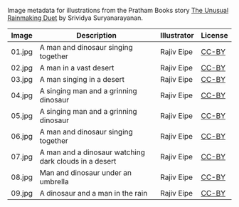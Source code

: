 Image metadata for illustrations from the Pratham Books story [The Unusual Rainmaking Duet](https://storyweaver.org.in/stories/2325-the-unusual-rainmaking-duet) by Srividya Suryanarayanan.

Image | Description | Illustrator | License
----- | ----------- | ----------- | -------
01.jpg | A man and dinosaur singing together | Rajiv Eipe | [CC-BY](https://creativecommons.org/licenses/by/4.0/)
02.jpg | A man in a vast desert | Rajiv Eipe | [CC-BY](https://creativecommons.org/licenses/by/4.0/)
03.jpg | A man singing in a desert | Rajiv Eipe | [CC-BY](https://creativecommons.org/licenses/by/4.0/)
04.jpg | A singing man and a grinning dinosaur | Rajiv Eipe | [CC-BY](https://creativecommons.org/licenses/by/4.0/)
05.jpg | A singing man and a grinning dinosaur | Rajiv Eipe | [CC-BY](https://creativecommons.org/licenses/by/4.0/)
06.jpg | A man and dinosaur singing together | Rajiv Eipe | [CC-BY](https://creativecommons.org/licenses/by/4.0/)
07.jpg | A man and a dinosaur watching dark clouds in a desert | Rajiv Eipe | [CC-BY](https://creativecommons.org/licenses/by/4.0/)
08.jpg | Man and dinosaur under an umbrella | Rajiv Eipe | [CC-BY](https://creativecommons.org/licenses/by/4.0/)
09.jpg | A dinosaur and a man in the rain | Rajiv Eipe | [CC-BY](https://creativecommons.org/licenses/by/4.0/)
